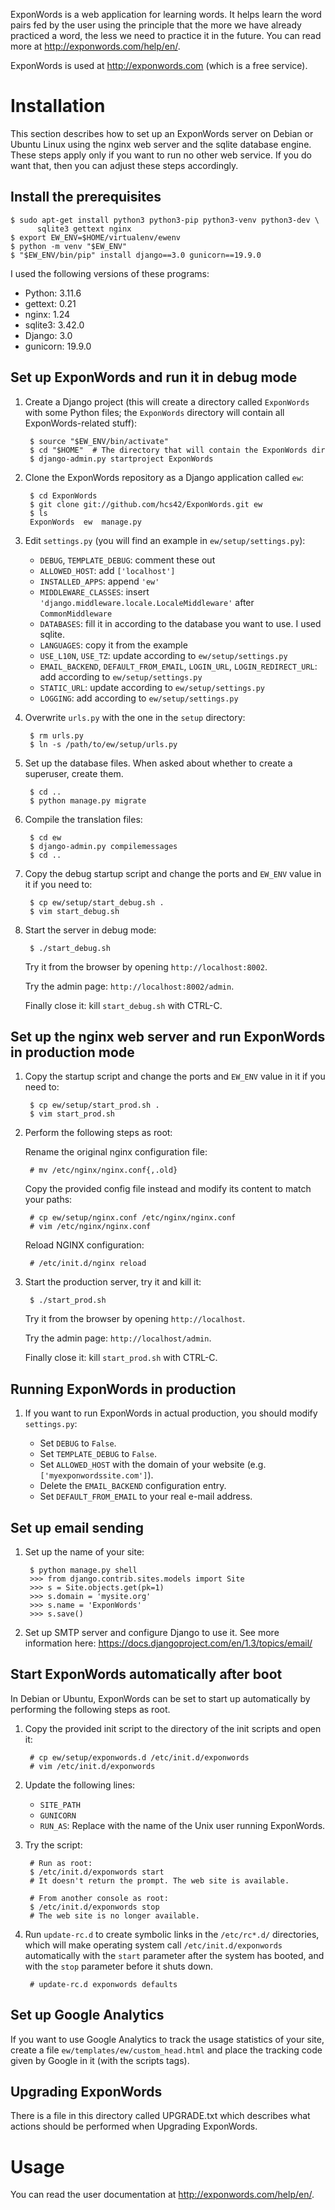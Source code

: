 ExponWords is a web application for learning words. It helps learn the word
pairs fed by the user using the principle that the more we have already
practiced a word, the less we need to practice it in the future. You can read
more at http://exponwords.com/help/en/.

ExponWords is used at http://exponwords.com (which is a free service).

Installation
============

This section describes how to set up an ExponWords server on Debian or Ubuntu
Linux using the nginx web server and the sqlite database engine. These steps
apply only if you want to run no other web service. If you do want that, then
you can adjust these steps accordingly.

Install the prerequisites
-------------------------

    $ sudo apt-get install python3 python3-pip python3-venv python3-dev \
          sqlite3 gettext nginx
    $ export EW_ENV=$HOME/virtualenv/ewenv
    $ python -m venv "$EW_ENV"
    $ "$EW_ENV/bin/pip" install django==3.0 gunicorn==19.9.0

I used the following versions of these programs:

* Python: 3.11.6
* gettext: 0.21
* nginx: 1.24
* sqlite3: 3.42.0
* Django: 3.0
* gunicorn: 19.9.0

Set up ExponWords and run it in debug mode
------------------------------------------

1. Create a Django project (this will create a directory called `ExponWords`
   with some Python files; the `ExponWords` directory will contain all
   ExponWords-related stuff):

        $ source "$EW_ENV/bin/activate"
        $ cd "$HOME"  # The directory that will contain the ExponWords dir
        $ django-admin.py startproject ExponWords

2. Clone the ExponWords repository as a Django application called `ew`:

        $ cd ExponWords
        $ git clone git://github.com/hcs42/ExponWords.git ew
        $ ls
        ExponWords  ew  manage.py

3. Edit `settings.py` (you will find an example in `ew/setup/settings.py`):

   * `DEBUG`,
     `TEMPLATE_DEBUG`: comment these out
   * `ALLOWED_HOST`: add `['localhost']`
   * `INSTALLED_APPS`: append `'ew'`
   * `MIDDLEWARE_CLASSES`: insert `'django.middleware.locale.LocaleMiddleware'`
     after `CommonMiddleware`
   * `DATABASES`: fill it in according to the database you want to use. I used
     sqlite.
   * `LANGUAGES`: copy it from the example
   * `USE_L10N`,
     `USE_TZ`: update according to `ew/setup/settings.py`
   * `EMAIL_BACKEND`,
     `DEFAULT_FROM_EMAIL`,
     `LOGIN_URL`,
     `LOGIN_REDIRECT_URL`: add according to `ew/setup/settings.py`
   * `STATIC_URL`: update according to `ew/setup/settings.py`
   * `LOGGING`: add according to `ew/setup/settings.py`

5. Overwrite `urls.py` with the one in the `setup` directory:

        $ rm urls.py
        $ ln -s /path/to/ew/setup/urls.py

6. Set up the database files. When asked about whether to create a superuser,
   create them.

        $ cd ..
        $ python manage.py migrate

7. Compile the translation files:

        $ cd ew
        $ django-admin.py compilemessages
        $ cd ..

8. Copy the debug startup script and change the ports and `EW_ENV` value in it
   if you need to:

        $ cp ew/setup/start_debug.sh .
        $ vim start_debug.sh

9. Start the server in debug mode:

        $ ./start_debug.sh

   Try it from the browser by opening `http://localhost:8002`.

   Try the admin page: `http://localhost:8002/admin`.

   Finally close it: kill `start_debug.sh` with CTRL-C.

Set up the nginx web server and run ExponWords in production mode
-----------------------------------------------------------------

1. Copy the startup script and change the ports and `EW_ENV` value in it if you
   need to:

        $ cp ew/setup/start_prod.sh .
        $ vim start_prod.sh

2. Perform the following steps as root:

   Rename the original nginx configuration file:

        # mv /etc/nginx/nginx.conf{,.old}

   Copy the provided config file instead and modify its content to match your
   paths:

        # cp ew/setup/nginx.conf /etc/nginx/nginx.conf
        # vim /etc/nginx/nginx.conf

   Reload NGINX configuration:

        # /etc/init.d/nginx reload

3. Start the production server, try it and kill it:

        $ ./start_prod.sh

   Try it from the browser by opening `http://localhost`.

   Try the admin page: `http://localhost/admin`.

   Finally close it: kill `start_prod.sh` with CTRL-C.

Running ExponWords in production
--------------------------------

1. If you want to run ExponWords in actual production, you should modify
   `settings.py`:

    * Set `DEBUG` to `False`.
    * Set `TEMPLATE_DEBUG` to `False`.
    * Set `ALLOWED_HOST` with the domain of your website (e.g.
      `['myexponwordssite.com']`).
    * Delete the `EMAIL_BACKEND` configuration entry.
    * Set `DEFAULT_FROM_EMAIL` to your real e-mail address.

Set up email sending
--------------------

1. Set up the name of your site:

        $ python manage.py shell
        >>> from django.contrib.sites.models import Site
        >>> s = Site.objects.get(pk=1)
        >>> s.domain = 'mysite.org'
        >>> s.name = 'ExponWords'
        >>> s.save()

2. Set up SMTP server and configure Django to use it. See more information
   here: https://docs.djangoproject.com/en/1.3/topics/email/

Start ExponWords automatically after boot
-----------------------------------------

In Debian or Ubuntu, ExponWords can be set to start up automatically by
performing the following steps as root.

1. Copy the provided init script to the directory of the init scripts and open
   it:

        # cp ew/setup/exponwords.d /etc/init.d/exponwords
        # vim /etc/init.d/exponwords

2. Update the following lines:

    - `SITE_PATH`
    - `GUNICORN`
    - `RUN_AS`: Replace with the name of the Unix user running ExponWords.

3. Try the script:

        # Run as root:
        $ /etc/init.d/exponwords start
        # It doesn't return the prompt. The web site is available.

        # From another console as root:
        $ /etc/init.d/exponwords stop
        # The web site is no longer available.

4. Run `update-rc.d` to create symbolic links in the `/etc/rc*.d/` directories,
   which will make operating system call `/etc/init.d/exponwords` automatically
   with the `start` parameter after the system has booted, and with the `stop`
   parameter before it shuts down.

        # update-rc.d exponwords defaults

Set up Google Analytics
-----------------------

If you want to use Google Analytics to track the usage statistics of your site,
create a file `ew/templates/ew/custom_head.html` and place the tracking code
given by Google in it (with the scripts tags).

Upgrading ExponWords
--------------------

There is a file in this directory called UPGRADE.txt which describes what
actions should be performed when Upgrading ExponWords.

Usage
=====

You can read the user documentation at http://exponwords.com/help/en/.
